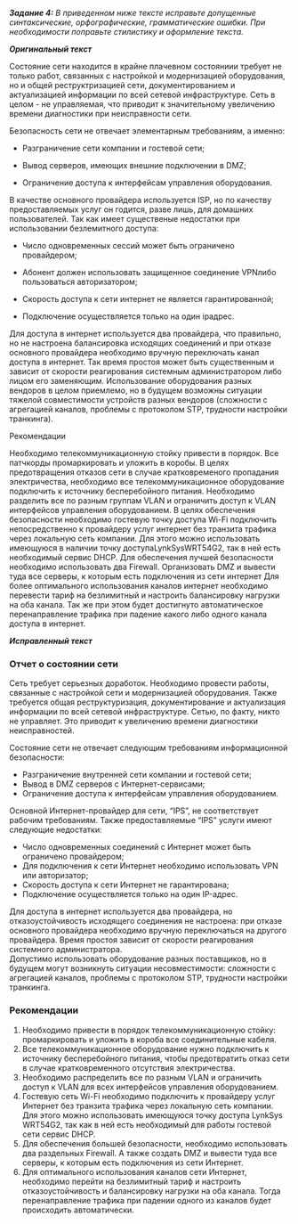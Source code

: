 **_Задание 4:_** *В приведенном ниже тексте исправьте 	допущенные синтаксические, орфографические, 	грамматические ошибки. При необходимости 	поправьте стилистику и оформление 	текста.*

**_Оригинальный текст_**

Состояние сети находится в крайне плачевном состояниии требует не только работ, связанных с настройкой и модернизацией оборудования, но и общей реструктризацией сети, документированием и актуализацией информации по всей сетевой инфраструктуре.
Сеть в целом - не управляемая, что приводит к значительному увеличению времени диагностики при неисправности сети.

Безопасность сети не отвечает элементарным требованиям, а именно:

- Разграничение 	сети компании и гостевой сети;

- Вывод 	серверов, имеющих внешние подключении 	в DMZ;

- Ограничение 	доступа к интерфейсам управления 	оборудования.

В качестве основного провайдера используется ISP, но по качеству предоставляемых услуг он годится, разве лишь, для домашних пользователей. Так как имеет существеные недостатки при использовании безлемитного доступа:

- Число 	одновременных сессий может быть 	ограничено провайдером;

- Абонент 	должен использовать защищенное 	соединение VPNлибо 	пользоваться авторизатором;

- Скорость 	доступа к сети интернет не является 	гарантированной;

- Подключение 	осуществляется только на один ipадрес.

Для доступа в интернет используется два провайдера, что правильно, но не настроена балансировка исходящих соединений и при отказе основного провайдера необходимо вручную переключать канал доступа в интернет. Так время простоя может быть существенным и зависит от скорости реагирования системным администратором либо лицом его заменяющим.
Использование оборудования разных вендоров в целом приемлемо, но в будущем возможны ситуации тяжелой совместимости устройств разных вендоров (сложности с агрегацией каналов, проблемы с протоколом STP, трудности настройки транкинга).

Рекомендации

Необходимо телекоммуникационную стойку привести в порядок. Все патчкорды промаркировать и уложить в коробы.
В целях предотвращения отказов сети в случае кратковременого пропадания электричества, необходимо все телекоммуникационное оборудование подключить к источнику бесперебойного питания.
Необходимо разделить все по разным группам VLAN и ограничить доступ к VLAN интерфейсов управления оборудованием.
В целях обеспечения безопасности необходимо гостевую точку доступа Wi-Fi подключить непосредственно к провайдеру услуг интернет без транзита трафика через локальную сеть компании. Для этого можно использовать имеющуюся в наличии точку доступаLynkSysWRT54G2, так в ней есть необходимый сервис DHCP.
Для обеспечения лучшей безопасности необходимо использовать два Firewall. Организовать DMZ и вывести туда все серверы, к которым есть подключения из сети интернет
Для более оптимального использования каналов интернет необходимо перевести тариф на безлимитный и настроить балансировку нагрузки на оба канала. Так же при этом будет достигнуто автоматическое перенаправление трафика при падение какого либо одного канала доступа в интернет.



**_Исправленный текст_**

### Отчет о состоянии сети
Сеть требует серьезных доработок. Необходимо провести работы, связанные с настройкой сети и модернизацией оборудования. Также требуется общая реструктуризация, документирование и актуализация информации по всей сетевой инфраструктуре.
Сетью, по факту, никто не управляет. Это приводит к увеличению времени диагностики неисправностей.

Состояние сети не отвечает следующим требованиям информационной безопасности:
- Разграничение внутренней сети компании и гостевой сети;
- Вывод в DMZ серверов с Интернет-сервисами;
- Ограничение доступа к интерфейсам управления оборудованием.

Основной Интернет-провайдер для сети, “IPS”, не соответствует рабочим требованиям. Также предоставляемые “IPS” услуги имеют следующие недостатки:
- Число одновременных соединений с Интернет может быть ограничено провайдером;
- Для подключения к сети Интернет необходимо использовать VPN или авторизатор;
- Скорость доступа к сети Интернет не гарантирована;
- Подключение осуществляется только на один IP-адрес.

Для доступа в интернет используется два провайдера, но отказоустойчивость исходящего соединения не настроена: при отказе основного провайдера необходимо вручную переключаться на другого провайдера. Время простоя зависит от скорости реагирования системного администратора.     
Допустимо использовать оборудование разных поставщиков, но в будущем могут возникнуть ситуации несовместимости: сложности с агрегацией каналов, проблемы с протоколом STP, трудности настройки транкинга.

### Рекомендации
1. Необходимо привести в порядок телекоммуникационную стойку: промаркировать и уложить в короба все соединительные кабеля.
2. Все телекоммуникационное оборудование нужно подключить к источнику бесперебойного питания, чтобы предотвратить отказ сети в случае кратковременного отсутствия электричества.
3. Необходимо распределить все по разным VLAN и ограничить доступ к VLAN для всех интерфейсов управления оборудованием.
4. Гостевую сеть Wi-Fi необходимо подключить к провайдеру услуг Интернет без транзита трафика через локальную сеть компании. Для этого можно использовать имеющуюся точку доступа LynkSys WRT54G2, так как в ней есть необходимый для работы гостевой сети сервис DHCP.
5. Для обеспечения большей безопасности, необходимо использовать два раздельных Firewall. А также создать DMZ и вывести туда все серверы, к которым есть подключения из сети Интернет.
6. Для оптимального использования каналов сети Интернет, необходимо перейти на безлимитный тариф и настроить отказоустойчивость и балансировку нагрузки на оба канала. Тогда перенаправление трафика при падении одного из каналов будет происходить автоматически.
